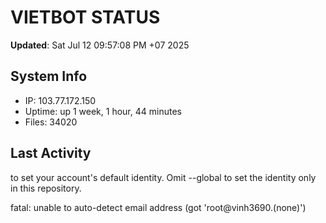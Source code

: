 # VIETBOT STATUS
**Updated**: Sat Jul 12 09:57:08 PM +07 2025

## System Info
- IP: 103.77.172.150
- Uptime: up 1 week, 1 hour, 44 minutes
- Files: 34020

## Last Activity

to set your account's default identity.
Omit --global to set the identity only in this repository.

fatal: unable to auto-detect email address (got 'root@vinh3690.(none)')
